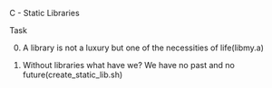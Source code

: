C - Static Libraries

Task

0. A library is not a luxury but one of the necessities of life(libmy.a)

1. Without libraries what have we? We have no past and no future(create_static_lib.sh)

